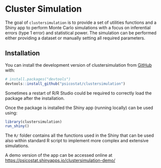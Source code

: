 
<!-- README.md is generated from README.Rmd. Please edit that file -->

# Cluster Simulation

<!-- badges: start -->
<!-- badges: end -->

The goal of `clustersimulation` is to provide a set of utilities
functions and a Shiny app to perform Monte Carlo simulations with a
focus on inferential errors (type 1 error) and statistical power. The
simulation can be performed either providing a dataset or manually
setting all required parameters.

## Installation

You can install the development version of clustersimulation from
[GitHub](https://github.com/) with:

``` r
# install.packages("devtools")
devtools::install_github("psicostat/clustersimulation")
```

Sometimes a restart of R/R Studio could be required to correctly load
the package after the installation.

Once the package is installed the Shiny app (running locally) can be
used using:

``` r
library(clustersimulation)
run_shiny()
```

The `R/` folder contains all the functions used in the Shiny that can be
used also within standard R script to implement more complex and
extensive simulations.

A demo version of the app can be accessed online at
<https://psicostat.shinyapps.io/clustersimulation-demo/>
